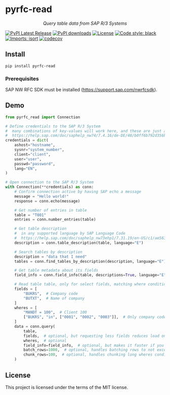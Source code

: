 # pyrfc-read

<p align="center">
    <em>Query table data from SAP R/3 Systems</em>
</p>

[![PyPI Latest Release](https://img.shields.io/pypi/v/pyrfc-read.svg)](https://pypi.org/project/pyrfc-read/)
[![PyPI downloads](https://static.pepy.tech/badge/pyrfc-read)](https://pepy.tech/project/pyrfc-read)
[![License](https://img.shields.io/github/license/amarvin/pyrfc-read)](https://github.com/amarvin/pyrfc-read/blob/main/LICENSE)
[![Code style: black](https://img.shields.io/badge/code%20style-black-000000.svg)](https://github.com/psf/black)
[![Imports: isort](https://img.shields.io/badge/%20imports-isort-%231674b1?style=flat&labelColor=ef8336)](https://pycqa.github.io/isort/)
[![codecov](https://codecov.io/gh/amarvin/pyrfc-read/branch/main/graph/badge.svg)](https://codecov.io/gh/amarvin/pyrfc-read)

## Install

```
pip install pyrfc-read
```

### Prerequisites

SAP NW RFC SDK must be installed (https://support.sap.com/nwrfcsdk).

## Demo

```py
from pyrfc_read import Connection

# Define credentials to the SAP R/3 System
#  many combinations of key-values will work here, and these are just an example
#  https://help.sap.com/doc/saphelp_nw74/7.4.16/de-DE/48/b0ff6b792d356be10000000a421937/frameset.htm
credentials = dict(
    ashost="hostname",
    sysnr="system_number",
    client="client",
    user="user",
    passwd="password",
    lang="EN",
)

# Open connection to the SAP R/3 System
with Connection(**credentials) as conn:
    # Confirm connection active by having SAP echo a message
    message = "Hello world!"
    response = conn.echo(message)

    # Get number of entries in table
    table = "T001"
    entries = conn.number_entries(table)

    # Get table description
    #  in any supported language by SAP Language Code
    #  https://help.sap.com/doc/saphelp_nw73ehp1/7.31.19/en-US/c1/ae563cd2ad4f0ce10000000a11402f/content.htm?no_cache=true
    description = conn.table_description(table, language="E")

    # Search tables by description
    description = "data that I need"
    tables = conn.find_tables_by_description(description, language="E")

    # Get table metadata about its fields
    field_info = conn.field_info(table, descriptions=True, language="E")

    # Read table table, only for select fields, matching where conditions
    fields = [
        "BUKRS",  # Company code
        "BUTXT",  # Name of company
    ]
    wheres = [
        "MANDT = 100",  # Client 100
        ["BUKRS", "in", ["0001", "0002", "0003"]],  # Only company codes 1 and 2
    ]
    data = conn.query(
        table,
        fields,  # optional, but requesting less fields reduces load on SAP
        wheres,  # optional
        field_info=field_info,  # optional, but makes it faster if you already it
        batch_rows=1000,  # optional, handles batching rows to not exceed SAP's output limit
        chunk_rows=100,  # optional, handles chunking long wheres conditions to not exceed SAP's input limit
    )
```

## License

This project is licensed under the terms of the MIT license.
